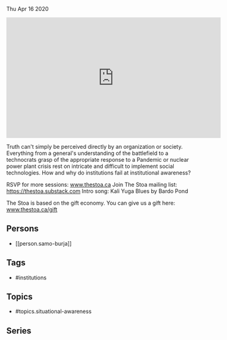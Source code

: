 



Thu Apr 16 2020

<iframe width="560" height="315" src="https://www.youtube.com/embed/ebaweEPaa74" title="Institutions and Situational Awareness w/ Samo Burja" frameborder="0" allow="accelerometer; autoplay; clipboard-write; encrypted-media; gyroscope; picture-in-picture" allowfullscreen ></iframe>

Truth can't simply be perceived directly by an organization or society. Everything from a general's understanding of the battlefield to a technocrats grasp of the appropriate response to a Pandemic or nuclear power plant crisis rest on intricate and difficult to implement social technologies. How and why do institutions fail at institutional awareness?

RSVP for more sessions: www.thestoa.ca
Join The Stoa mailing list: https://thestoa.substack.com
Intro song: Kali Yuga Blues by Bardo Pond

The Stoa is based on the gift economy. You can give us a gift here: www.thestoa.ca/gift

## Persons

- [[person.samo-burja]]

## Tags

- #institutions

## Topics

- #topics.situational-awareness

## Series



